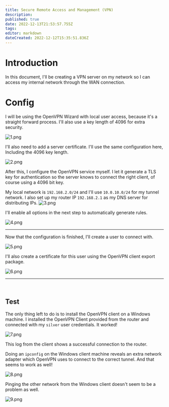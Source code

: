 ```yaml
---
title: Secure Remote Access and Management (VPN)
description: 
published: true
date: 2022-12-13T21:53:57.755Z
tags: 
editor: markdown
dateCreated: 2022-12-12T15:35:51.836Z
---
```


# Introduction
In this document, I'll be creating a VPN server on my network so I can access my internal network through the WAN connection.

# Config

I will be using the OpenVPN Wizard with local user access, because it's a straight forward process.
I'll also use a key length of 4096 for extra security. 

![1.png](/bok/vpn/1.png)

I'll also need to add a server certificate. I'll use the same configuration here, Including the 4096 key length.

![2.png](/bok/vpn/2.png)

After this, I configure the OpenVPN service myself. I let it generate a TLS key for authentication so the server knows to connect the right client, of course using a 4096 bit key.

My local network is `192.168.2.0/24` and I'll use `10.0.10.0/24` for my tunnel network.
I also set up my router IP `192.168.2.1` as my DNS server for distributing IPs.
![3.png](/bok/vpn/3.png)

I'll enable all options in the next step to automatically generate rules.

![4.png](/bok/vpn/4.png)

---

Now that the configuration is finished, I'll create a user to connect with.

![5.png](/bok/vpn/5.png)

I'll also create a certificate for this user using the OpenVPN client export package. 

![6.png](/bok/vpn/6.png)

---

<br />

## Test

The only thing left to do is to install the OpenVPN client on a Windows machine. I installed the OpenVPN Client provided from the router and connected with my `silver` user credentials. It worked!

![7.png](/bok/vpn/7.png)

This log from the client shows a successful connection to the router.
<br />

Doing an `ipconfig` on the Windows client machine reveals an extra network adapter which OpenVPN uses to connect to the correct tunnel. And that seems to work as well!

![8.png](/bok/vpn/8.png)

Pinging the other network from the Windows client doesn't seem to be a problem as well.

![9.png](/bok/vpn/9.png)
<br />
